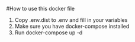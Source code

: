 #How to use this docker file
1. Copy .env.dist to .env and fill in your variables
2. Make sure you have docker-compose installed
3. Run docker-compose up -d